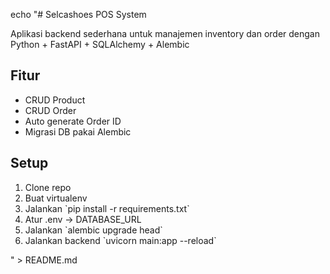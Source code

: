 echo "# Selcashoes POS System

Aplikasi backend sederhana untuk manajemen inventory dan order dengan Python + FastAPI + SQLAlchemy + Alembic
## Fitur

- CRUD Product
- CRUD Order
- Auto generate Order ID
- Migrasi DB pakai Alembic

## Setup

1. Clone repo
2. Buat virtualenv
3. Jalankan \`pip install -r requirements.txt\`
4. Atur .env → DATABASE_URL
5. Jalankan \`alembic upgrade head\`
6. Jalankan backend \`uvicorn main:app --reload\`

" > README.md
